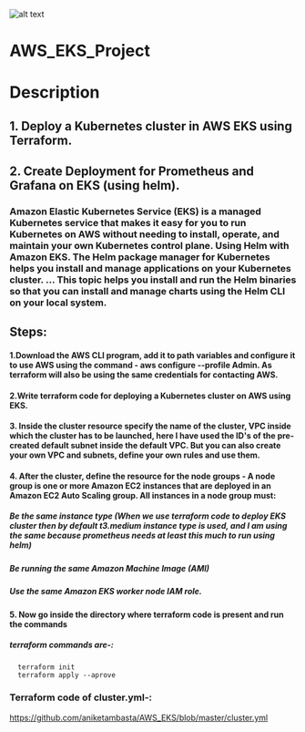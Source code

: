 
![alt text](https://miro.medium.com/max/2800/1*c_alK7iZgOyKMTCQBxpOBQ.png)


# AWS_EKS_Project


#                                          Description
## 1. Deploy a Kubernetes cluster in AWS EKS using Terraform.
## 2. Create Deployment for Prometheus and Grafana on EKS (using helm).


### Amazon Elastic Kubernetes Service (EKS) is a managed Kubernetes service that makes it easy for you to run Kubernetes on AWS without needing to install, operate, and maintain       your own Kubernetes control plane. Using Helm with Amazon EKS. The Helm package manager for Kubernetes helps you install and manage applications on your Kubernetes cluster. ... This topic helps you install and run the Helm binaries so that you can install and manage charts using the Helm CLI on your local system.


## Steps:

#### 1.Download the AWS CLI program, add it to path variables and configure it to use AWS using the command - aws configure --profile Admin. As terraform will also be using the same credentials for contacting AWS.

#### 2.Write terraform code for deploying a Kubernetes cluster on AWS using EKS.

#### 3.  Inside the cluster resource specify the name of the cluster, VPC inside which the cluster has to be launched, here I have used the ID's of the pre-created default subnet inside the default VPC. But you can also create your own VPC and subnets, define your own rules and use them.

#### 4. After the cluster, define the resource for the node groups - A node group is one or more Amazon EC2 instances that are deployed in an Amazon EC2 Auto Scaling group. All instances in a node group must:

##### Be the same instance type (When we use terraform code to deploy EKS cluster then by default t3.medium instance type is used, and I am using the same because prometheus needs at least this much to run using helm)
##### Be running the same Amazon Machine Image (AMI)
##### Use the same Amazon EKS worker node IAM role.
#### 5. Now go inside the directory where terraform code is present and run the commands
   ##### terraform commands are-:
      terraform init
      terraform apply --aprove


### Terraform code of cluster.yml-:
https://github.com/aniketambasta/AWS_EKS/blob/master/cluster.yml





